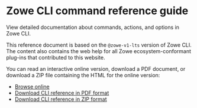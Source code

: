 # Zowe CLI command reference guide

View detailed documentation about commands, actions, and options in Zowe CLI.

This reference document is based on the `@zowe-v1-lts` version of Zowe CLI. The content also contains the web help for all Zowe ecosystem-conformant plug-ins that contributed to this website.

You can read an interactive online version, download a PDF document, or download a ZIP file containing the HTML for the online version:

- <a href="/v1.27.x/web_help/index.html" target="_blank">Browse online</a>
- <a href="/v1.27.x/CLIReference_Zowe.pdf" target="_blank">Download CLI reference in PDF format</a>
- <a href="/v1.27.x/zowe_web_help.zip" target="_blank">Download CLI reference in ZIP format</a>